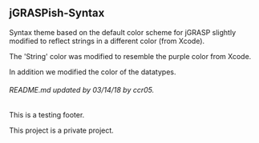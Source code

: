 ## jGRASPish-Syntax

Syntax theme based on the default color scheme for jGRASP slightly modified to reflect strings in a different color (from Xcode).


The 'String' color was modified to resemble the purple color from Xcode.

In addition we modified the color of the datatypes.


###### README.md updated by 03/14/18 by ccr05.




This is a testing footer. 

This project is a private project. 


